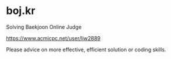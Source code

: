 # boj.kr
Solving Baekjoon Online Judge

https://www.acmicpc.net/user/ljw2889

Please advice on more effective, efficient solution or coding skills.
